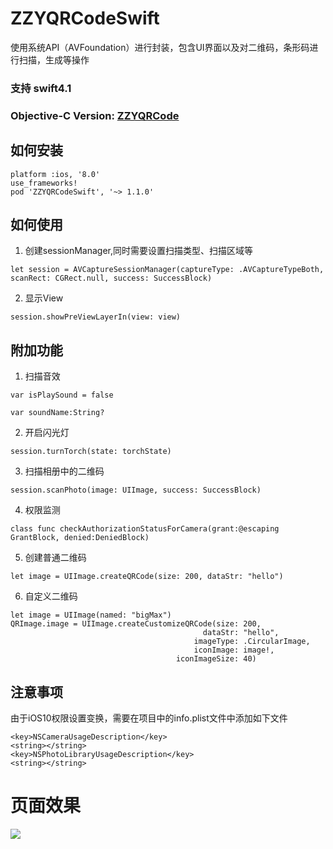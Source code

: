 # ZZYQRCodeSwift

使用系统API（AVFoundation）进行封装，包含UI界面以及对二维码，条形码进行扫描，生成等操作

### 支持 swift4.1

### Objective-C Version: **[ZZYQRCode](https://github.com/zhang28602/ZZYQRCode)**

## 如何安装

```
platform :ios, '8.0'
use_frameworks!
pod 'ZZYQRCodeSwift', '~> 1.1.0'
```

## 如何使用
1. 创建sessionManager,同时需要设置扫描类型、扫描区域等

```objc
let session = AVCaptureSessionManager(captureType: .AVCaptureTypeBoth, scanRect: CGRect.null, success: SuccessBlock)
```

2. 显示View

```objc
session.showPreViewLayerIn(view: view)
```
## 附加功能
1. 扫描音效

```objc
var isPlaySound = false

var soundName:String?
```

2. 开启闪光灯

```objc
session.turnTorch(state: torchState)
```

3. 扫描相册中的二维码

```objc
session.scanPhoto(image: UIImage, success: SuccessBlock)
```

4. 权限监测

```objc
class func checkAuthorizationStatusForCamera(grant:@escaping GrantBlock, denied:DeniedBlock)
```

5. 创建普通二维码

```objc
let image = UIImage.createQRCode(size: 200, dataStr: "hello")
```

6. 自定义二维码

```objc
let image = UIImage(named: "bigMax")
QRImage.image = UIImage.createCustomizeQRCode(size: 200,
                                           dataStr: "hello",
                                         imageType: .CircularImage,
                                         iconImage: image!,
                                     iconImageSize: 40)
```

## 注意事项
由于iOS10权限设置变换，需要在项目中的info.plist文件中添加如下文件

```
<key>NSCameraUsageDescription</key>
<string></string>
<key>NSPhotoLibraryUsageDescription</key>
<string></string>
```

# 页面效果
![](https://github.com/zhang28602/ZZYQRCodeSwift/raw/master/Screenshots/show.gif)
